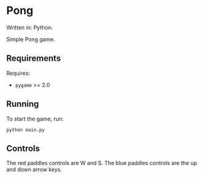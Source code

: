 # Pong

Written in: Python.

Simple Pong game.

## Requirements

Requires:
- `pygame` >= 2.0

## Running

To start the game, run:

```
python main.py
```

## Controls

The red paddles controls are W and S. The blue paddles controls are the up and
down arrow keys.
